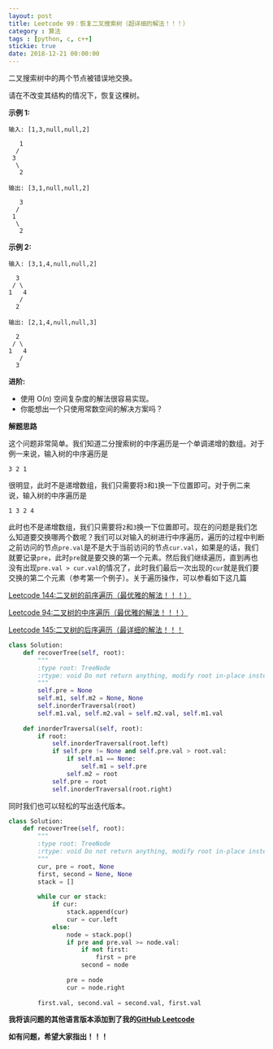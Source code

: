 ```yaml
---
layout: post
title: Leetcode 99：恢复二叉搜索树（超详细的解法！！！）
category : 算法
tags : [python, c, c++]
stickie: true
date: 2018-12-21 00:00:00
---
```


二叉搜索树中的两个节点被错误地交换。

请在不改变其结构的情况下，恢复这棵树。

**示例 1:**

```
输入: [1,3,null,null,2]

   1
  /
 3
  \
   2

输出: [3,1,null,null,2]

   3
  /
 1
  \
   2
```

**示例 2:**

```
输入: [3,1,4,null,null,2]

  3
 / \
1   4
   /
  2

输出: [2,1,4,null,null,3]

  2
 / \
1   4
   /
  3
```

**进阶:**

- 使用 O(*n*) 空间复杂度的解法很容易实现。
- 你能想出一个只使用常数空间的解决方案吗？

**解题思路**

这个问题非常简单。我们知道二分搜索树的中序遍历是一个单调递增的数组。对于例一来说，输入树的中序遍历是

```
3 2 1
```

很明显，此时不是递增数组，我们只需要将`3`和`1`换一下位置即可。对于例二来说，输入树的中序遍历是

```
1 3 2 4
```

此时也不是递增数组，我们只需要将`2`和`3`换一下位置即可。现在的问题是我们怎么知道要交换哪两个数呢？我们可以对输入的树进行中序遍历，遍历的过程中判断之前访问的节点`pre.val`是不是大于当前访问的节点`cur.val`，如果是的话，我们就要记录`pre`，此时`pre`就是要交换的第一个元素。然后我们继续遍历，直到再也没有出现`pre.val > cur.val`的情况了，此时我们最后一次出现的`cur`就是我们要交换的第二个元素（参考第一个例子）。关于遍历操作，可以参看如下这几篇

[Leetcode 144:二叉树的前序遍历（最优雅的解法！！！）](https://mp.csdn.net/postedit/80731041)

[Leetcode 94:二叉树的中序遍历（最优雅的解法！！！）](https://blog.csdn.net/qq_17550379/article/details/80809930)

[Leetcode 145:二叉树的后序遍历（最详细的解法！！！](https://blog.csdn.net/qq_17550379/article/details/81044345)

```python
class Solution:
    def recoverTree(self, root):
        """
        :type root: TreeNode
        :rtype: void Do not return anything, modify root in-place instead.
        """
        self.pre = None
        self.m1, self.m2 = None, None
        self.inorderTraversal(root)
        self.m1.val, self.m2.val = self.m2.val, self.m1.val
        
    def inorderTraversal(self, root):
        if root:
            self.inorderTraversal(root.left)
            if self.pre != None and self.pre.val > root.val:
                if self.m1 == None:
                    self.m1 = self.pre
                self.m2 = root
            self.pre = root
            self.inorderTraversal(root.right)
```

同时我们也可以轻松的写出迭代版本。

```python
class Solution:
    def recoverTree(self, root):
        """
        :type root: TreeNode
        :rtype: void Do not return anything, modify root in-place instead.
        """
        cur, pre = root, None
        first, second = None, None
        stack = []
        
        while cur or stack:
            if cur:
                stack.append(cur)
                cur = cur.left
            else:        
                node = stack.pop()
                if pre and pre.val >= node.val:
                    if not first:
                        first = pre
                    second = node
                    
                pre = node
                cur = node.right
        
        first.val, second.val = second.val, first.val
```

**我将该问题的其他语言版本添加到了我的[GitHub Leetcode](https://github.com/luliyucoordinate/Leetcode)**

**如有问题，希望大家指出！！！**
